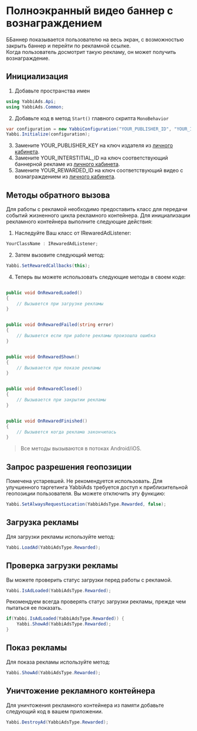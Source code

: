 # Полноэкранный видео баннер с вознаграждением
ББаннер показывается пользователю на весь экран, с возможностью закрыть баннер и перейти по рекламной ссылке.  
Когда пользователь досмотрит такую рекламу, он может получить вознаграждение.

## Инициализация
1. Добавьте пространства имен

```c#
using YabbiAds.Api;
using YabbiAds.Common;
```
2.  Добавьте код в метод `Start()`  главного скрипта `MonoBehavior`
```c#
var configuration = new YabbiConfiguration("YOUR_PUBLISHER_ID", "YOUR_INTERSTITIAL_ID", "YOUR_REWARDED_ID");
Yabbi.Initialize(configuration);
```
3. Замените YOUR_PUBLISHER_KEY на ключ издателя из [личного кабинета](https://mobileadx.ru).
4. Замените YOUR_INTERSTITIAL_ID на ключ соответствующий баннерной рекламе из [личного кабинета](https://mobileadx.ru).
5. Замените YOUR_REWARDED_ID на ключ соответствующий видео с вознаграждением из [личного кабинета](https://mobileadx.ru).

## Методы обратного вызова
Для работы с рекламой необходимо предоставить класс для передачи событий жизненного цикла рекламного контейнера.
Для инициализации рекламного контейнера выполните следующие действия:
1. Наследуйте Ваш класс от IRewaredAdListener:
```c#
YourClassName : IRewaredAdListener;
```
2. Затем вызовите следующий метод:
```c#
Yabbi.SetRewaredCallbacks(this);
```
4. Теперь вы можете использовать следующие методы в своем коде:
```c#

public void OnRewaredLoaded()
{
    // Вызывется при загрузке рекламы
}


public void OnRewaredFailed(string error)
{
    // Вызывется если при работе рекламы произошла ошибка
}


public void OnRewaredShown()
{
    // Вызывается при показе рекламы
}


public void OnRewaredClosed()
{
    // Вызывается при закрытии рекламы
}


public void OnRewaredFinished()
{
    // Вызывется когда реклама закончилась
}
```
>Все методы вызываются в потоках Android/iOS.


## Запрос разрешения геопозиции
Помечена устаревшей. Не рекомендуется использовать.
Для улучшенного таргетинга YabbiAds требуется доступ к приблизительной геопозиции пользователя.
Вы можете отключить эту функцию:
```c#
Yabbi.SetAlwaysRequestLocation(YabbiAdsType.Rewarded, false);
```

## Загрузка рекламы
Для загрузки рекламы используйте метод:
```c#
Yabbi.LoadAd(YabbiAdsType.Rewarded);
```

## Проверка загрузки рекламы
Вы можете проверить статус загрузки перед работы с рекламой.
```c#
Yabbi.IsAdLoaded(YabbiAdsType.Rewarded);
```
Рекомендуем всегда проверять статус загрузки рекламы, прежде чем пытаться ее показать.
```c#
if(Yabbi.IsAdLoaded(YabbiAdsType.Rewarded)) {
    Yabbi.ShowAd(YabbiAdsType.Rewarded);
}
```

## Показ рекламы
Для показа рекламы используйте метод:
```c#
Yabbi.ShowAd(YabbiAdsType.Rewarded);
```

## Уничтожение рекламного контейнера
Для уничтожения рекламного контейнера из памяти добавьте следующий код в вашем приложении.
```c#
Yabbi.DestroyAd(YabbiAdsType.Rewarded);
```